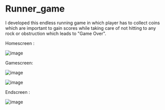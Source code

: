 # Runner_game
I developed this endless running game in which player has to collect coins which are important to gain scores while taking care of not hitting to any rock or obstruction which leads to "Game Over".

Homescreen :

![image](https://user-images.githubusercontent.com/67340966/178116167-5d93adbf-605c-407a-8af3-c9f88a6f3610.png)

Gamescreen:

![image](https://user-images.githubusercontent.com/67340966/178116229-299e5c6b-0ca7-4a46-af44-4010f8fafee5.png)


![image](https://user-images.githubusercontent.com/67340966/178116213-d074ac52-14b0-49ef-ab1a-e3e49fde79e4.png)


Endscreen :

![image](https://user-images.githubusercontent.com/67340966/178116196-1fc8f45c-0ebc-47fb-994f-7912711962f8.png)


